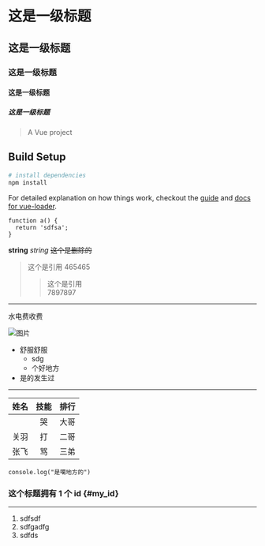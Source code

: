 # 这是一级标题
## 这是一级标题
### 这是一级标题
#### 这是一级标题
##### 这是一级标题

> A Vue project

## Build Setup

``` bash
# install dependencies
npm install
```

For detailed explanation on how things work, checkout the [guide](http://vuejs-templates.github.io/webpack/) and [docs for vue-loader](http://vuejs.github.io/vue-loader).

```
function a() {
  return 'sdfsa';
}
```

**string** *string* ~~这个是删除的~~

> 这个是引用
465465
>> 这个是引用<br/>
7897897

---
水电费收费

![图片](http://webutf.com/img/helloweba.png)

- 舒服舒服
	- sdg
	- 个好地方
- 是的发生过

---

|姓名|技能|排行|
|:--|:--:|--:|
| |哭 |大哥|
|关羽|打 |二哥|
|张飞|骂   |三弟|

`console.log("是噶地方的")`

### 这个标题拥有 1 个 id {#my_id}

***

1. sdfsdf
2. sdfgadfg
1. sdfds

